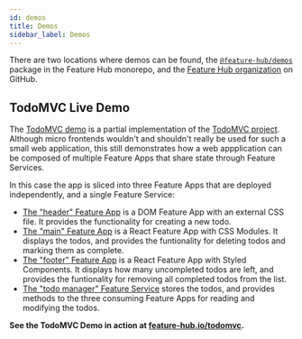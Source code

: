```yaml
---
id: demos
title: Demos
sidebar_label: Demos
---
```


There are two locations where demos can be found, the
[`@feature-hub/demos`][demos-package] package in the Feature Hub monorepo, and
the [Feature Hub organization][github-org] on GitHub.

## TodoMVC Live Demo

The [TodoMVC demo][todomvc-demo-src] is a partial implementation of the [TodoMVC
project][todomvc.com]. Although micro frontends wouldn't and shouldn't really be
used for such a small web application, this still demonstrates how a web
appplication can be composed of multiple Feature Apps that share state through
Feature Services.

In this case the app is sliced into three Feature Apps that are deployed
independently, and a single Feature Service:

- [The "header" Feature App][todomvc-demo-src-header] is a DOM Feature App with
  an external CSS file. It provides the functionality for creating a new todo.
- [The "main" Feature App][todomvc-demo-src-main] is a React Feature App with
  CSS Modules. It displays the todos, and provides the funtionality for deleting
  todos and marking them as complete.
- [The "footer" Feature App][todomvc-demo-src-footer] is a React Feature App
  with Styled Components. It displays how many uncompleted todos are left, and
  provides the funtionality for removing all completed todos from the list.
- [The "todo manager" Feature Service][todomvc-demo-src-todo-manager] stores the
  todos, and provides methods to the three consuming Feature Apps for reading
  and modifying the todos.

**See the TodoMVC Demo in action at
[feature-hub.io/todomvc][todomvc-live-demo].**

[demos-package]:
  https://github.com/sinnerschrader/feature-hub/tree/master/packages/demos
[todomvc-demo-src]:
  https://github.com/sinnerschrader/feature-hub/tree/master/packages/demos/src/todomvc
[todomvc-demo-src-header]:
  https://github.com/sinnerschrader/feature-hub/tree/master/packages/demos/src/todomvc/header
[todomvc-demo-src-main]:
  https://github.com/sinnerschrader/feature-hub/tree/master/packages/demos/src/todomvc/main
[todomvc-demo-src-footer]:
  https://github.com/sinnerschrader/feature-hub/tree/master/packages/demos/src/todomvc/footer
[todomvc-demo-src-todo-manager]:
  https://github.com/sinnerschrader/feature-hub/tree/master/packages/demos/src/todomvc/todo-manager
[github-org]: https://github.com/feature-hub
[todomvc.com]: http://todomvc.com
[todomvc-live-demo]: https://feature-hub.io/todomvc/
